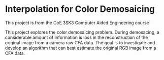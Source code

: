 # Interpolation for Color Demosaicing

This project is from the CoE 3SK3 Computer Aided Engineering course

This project explores the color demosaicing problem. During demosacing, a considerable amount of information is loss in the reconstruction of the original 
image from a camera raw CFA data. The goal is to investigate and develop an algorithm that can best estimate the original RGB image from a CFA data. 

